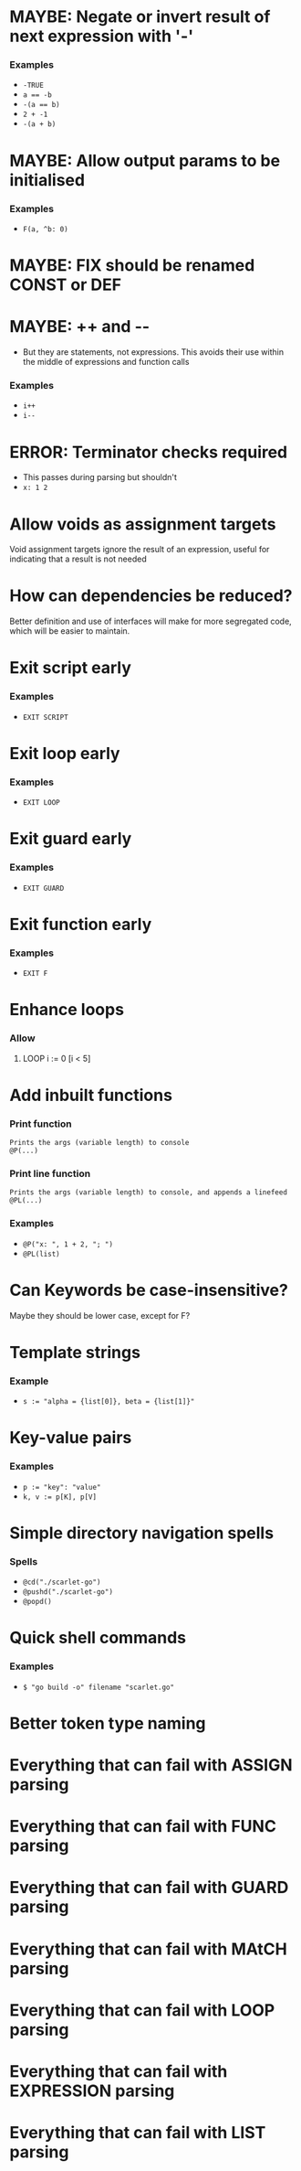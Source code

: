 
# MAYBE: Negate or invert result of next expression with '-'
### Examples
- `-TRUE`
- `a == -b`
- `-(a == b)`
- `2 + -1`
- `-(a + b)`


# MAYBE: Allow output params to be initialised
### Examples
- `F(a, ^b: 0)`


# MAYBE: FIX should be renamed CONST or DEF


# MAYBE: ++ and --
- But they are statements, not expressions. This avoids their use within the middle of expressions and function calls

### Examples
- `i++`
- `i--`


# ERROR: Terminator checks required
- This passes during parsing but shouldn't 
- `x: 1 2`


# Allow voids as assignment targets
Void assignment targets ignore the result of an expression, useful for indicating that a result is not needed


# How can dependencies be reduced?
Better definition and use of interfaces will make for more segregated code, which will be easier to maintain.


# Exit script early
### Examples
- `EXIT SCRIPT`


# Exit loop early
### Examples
- `EXIT LOOP`


# Exit guard early
### Examples
- `EXIT GUARD`


# Exit function early
### Examples
- `EXIT F`


# Enhance loops
### Allow
1. LOOP i := 0 [i < 5]


# Add inbuilt functions
### Print function
```
Prints the args (variable length) to console
@P(...)
```

### Print line function
```
Prints the args (variable length) to console, and appends a linefeed
@PL(...)
```

### Examples
- `@P("x: ", 1 + 2, "; ")`
- `@PL(list)`


# Can Keywords be case-insensitive?
Maybe they should be lower case, except for F?


# Template strings
### Example
- `s := "alpha = {list[0]}, beta = {list[1]}"`


# Key-value pairs
### Examples
- `p := "key": "value"`
- `k, v := p[K], p[V]`


# Simple directory navigation spells
### Spells
- `@cd("./scarlet-go")`
- `@pushd("./scarlet-go")`
- `@popd()`


# Quick shell commands
### Examples 
- `$ "go build -o" filename "scarlet.go"`


# Better token type naming


# Everything that can fail with ASSIGN parsing


# Everything that can fail with FUNC parsing


# Everything that can fail with GUARD parsing


# Everything that can fail with MAtCH parsing


# Everything that can fail with LOOP parsing


# Everything that can fail with EXPRESSION parsing


# Everything that can fail with LIST parsing
